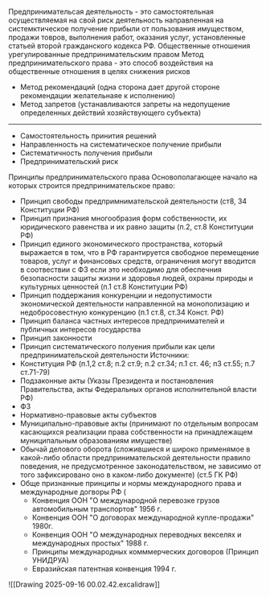 Предпринимательсая деятельность - это самостоятельная осуществляемая на свой риск деятельность направленная на системктическое получение прибыли от пользования имуществом, продажи товров, выполнения работ, оказания услуг, установленные статьей второй гражданского кодекса РФ. 
Общественные отношения урегулированные предпринимательским правом
Метод предпринимательского права - это способ воздействия на общественные отношения в целях снижения рисков
- Метод рекомендаций (одна сторона дает другой стороне рекомендации желательнаяе к исполнению)
- Метод запретов (устанавливаются запреты на недопущение определенных действий хозяйствующего субъекта)
---
- Самостоятельность принития решений 
- Направленность на систематическое получение прибыли
- Систематичность получения прибыли 
- Предпринимательский риск 

Принципы предпринимательского права
Основополагающее начало на которых строится предпринимательское право:
- Принцип свободы предпримнимательской деятельности (ст8, 34 Конституции РФ)
- Принцип признания многообразия форм собственности, их юридического равенства и их равно защиты (п.2, ст.8 Конституции РФ)
- Принцип единого экономического пространства, который выражается в том, что в РФ гарантируется свободное перемещение товаров, услуг и финансовых средств, ограничения могут вводится в соотвествии с ФЗ если это необходимо для обеспечния безопасности защиты жизни и здоровья людей, охраны природы и культурных ценностей (п.1 ст.8 Конституции РФ)
- Принцип поддержания конкуренции и недопустимости экономической деятельности  направленной на монополизацию и недобросовестную конкуренцию (п.1 ст.8, ст.34 Конст. РФ) 
-  Принцип баланса частных интересов предпринимателей и публичных интересов государства 
- Принцип законности 
- Принцип систематического полуения прибыли как цели предпринимательской деятельности 
Источники:
- Конституция РФ (п.1,2 ст.8; п.2 ст.9; п.2 ст.34; п.1 ст. 46; п3 ст.55; п.7 ст.71-79)
- Подзаконные акты (Указы Президента и постановления Правительства, акты Федеральных органов исполнительной власти РФ)
- ФЗ
- Нормативно-правовые акты субъектов
- Муниципально-правовые акты (принимают по отдельным вопросам касающихся реализации права собственности на принадлежащем муниципальным образованиям имуществе)
- Обычай делового оборота (сложившиеся и широко применямое в какой-либо области предпринимательской деятельности правило поведения, не предусмотренное законодательством, не зависимо от того зафиксировано оно в каком-либо документе) (ст.5 ГК РФ)
- Обще признанные принципы и нормы международного права и международные догворы РФ (
	- Конвенция ООН "О международной перевозке грузов автомобильным транспортов" 1956 г.
	- Конвенция ООН "О договорах международной купле-продажи" 1980г.
	- Конвенция ООН "О международных переводных векселях и международных простых" 1988 г.
	- Принципы международных комммерческих договоров (Принцип УНИДРУА)
	- Евразийская патентная конвенция 1994 г.


![[Drawing 2025-09-16 00.02.42.excalidraw]]





